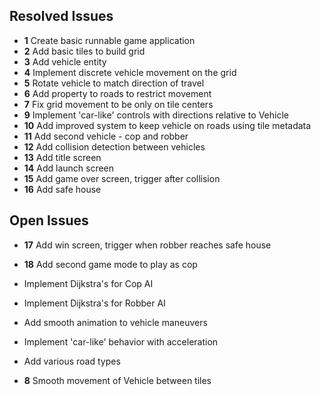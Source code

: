 ## Resolved Issues ##

- **1** Create basic runnable game application
- **2** Add basic tiles to build grid
- **3** Add vehicle entity
- **4** Implement discrete vehicle movement on the grid
- **5** Rotate vehicle to match direction of travel 
- **6** Add property to roads to restrict movement
- **7** Fix grid movement to be only on tile centers
- **9** Implement 'car-like' controls with directions relative to
  Vehicle
- **10** Add improved system to keep vehicle on roads using tile
  metadata
- **11** Add second vehicle - cop and robber
- **12** Add collision detection between vehicles 
- **13** Add title screen
- **14** Add launch screen
- **15** Add game over screen, trigger after collision
- **16** Add safe house

## Open Issues ##

- **17** Add win screen, trigger when robber reaches safe house
- **18** Add second game mode to play as cop
- Implement Dijkstra's for Cop AI
- Implement Dijkstra's for Robber AI
- Add smooth animation to vehicle maneuvers

- Implement 'car-like' behavior with acceleration
- Add various road types
- **8** Smooth movement of Vehicle between tiles
